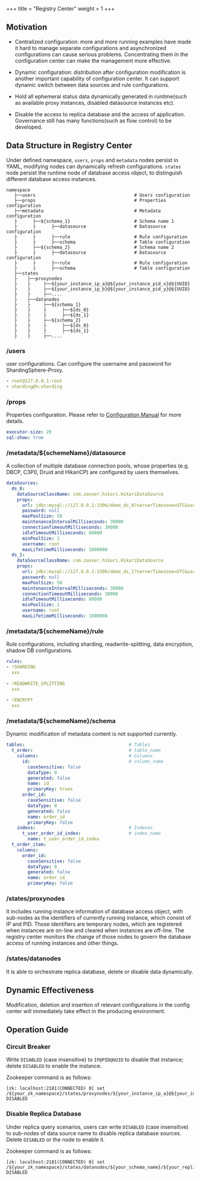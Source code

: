 +++
title = "Registry Center"
weight = 1
+++

## Motivation

- Centralized configuration: more and more running examples have made it hard to manage separate configurations and asynchronized configurations can cause serious problems. Concentrating them in the configuration center can make the management more effective.

- Dynamic configuration: distribution after configuration modification is another important capability of configuration center. It can support dynamic switch between data sources and rule configurations.

- Hold all ephemeral status data dynamically generated in runtime(such as available proxy instances, disabled datasource instances etc).

- Disable the access to replica database and the access of application. Governance still has many functions(such as flow control) to be developed.

## Data Structure in Registry Center

Under defined namespace, `users`, `props` and `metadata` nodes persist in YAML, modifying nodes can dynamically refresh configurations. `states` node persist the runtime node of database access object, to distinguish different database access instances.

```
namespace
   ├──users                                     # Users configuration
   ├──props                                     # Properties configuration
   ├──metadata                                  # Metadata configuration
   ├      ├──${schema_1}                        # Schema name 1
   ├      ├      ├──datasource                  # Datasource configuration
   ├      ├      ├──rule                        # Rule configuration
   ├      ├      ├──schema                      # Table configuration
   ├      ├──${schema_2}                        # Schema name 2
   ├      ├      ├──datasource                  # Datasource configuration
   ├      ├      ├──rule                        # Rule configuration
   ├      ├      ├──schema                      # Table configuration
   ├──states
   ├    ├──proxynodes
   ├    ├     ├──${your_instance_ip_a}@${your_instance_pid_x}@${UUID}
   ├    ├     ├──${your_instance_ip_b}@${your_instance_pid_y}@${UUID}
   ├    ├     ├──....
   ├    ├──datanodes
   ├    ├     ├──${schema_1}
   ├    ├     ├      ├──${ds_0}
   ├    ├     ├      ├──${ds_1}
   ├    ├     ├──${schema_2}
   ├    ├     ├      ├──${ds_0}
   ├    ├     ├      ├──${ds_1}
   ├    ├     ├──....
```

### /users

user configurations. Can configure the username and password for ShardingSphere-Proxy.

```yaml
- root@127.0.0.1:root
- sharding@%:sharding
```

### /props

Properties configuration. Please refer to [Configuration Manual](/en/user-manual/shardingsphere-jdbc/configuration/) for more details.

```yaml
executor-size: 20
sql-show: true
```

### /metadata/${schemeName}/datasource

A collection of multiple database connection pools, whose properties (e.g. DBCP, C3P0, Druid and HikariCP) are configured by users themselves.

```yaml
dataSources:
  ds_0: 
    dataSourceClassName: com.zaxxer.hikari.HikariDataSource
    props:
      url: jdbc:mysql://127.0.0.1:3306/demo_ds_0?serverTimezone=UTC&useSSL=false
      password: null
      maxPoolSize: 50
      maintenanceIntervalMilliseconds: 30000
      connectionTimeoutMilliseconds: 30000
      idleTimeoutMilliseconds: 60000
      minPoolSize: 1
      username: root
      maxLifetimeMilliseconds: 1800000
  ds_1: 
    dataSourceClassName: com.zaxxer.hikari.HikariDataSource
    props:
      url: jdbc:mysql://127.0.0.1:3306/demo_ds_1?serverTimezone=UTC&useSSL=false
      password: null
      maxPoolSize: 50
      maintenanceIntervalMilliseconds: 30000
      connectionTimeoutMilliseconds: 30000
      idleTimeoutMilliseconds: 60000
      minPoolSize: 1
      username: root
      maxLifetimeMilliseconds: 1800000
```

### /metadata/${schemeName}/rule

Rule configurations, including sharding, readwrite-splitting, data encryption, shadow DB configurations.

```yaml
rules:
- !SHARDING
  xxx
  
- !READWRITE_SPLITTING
  xxx
  
- !ENCRYPT
  xxx
```

### /metadata/${schemeName}/schema

Dynamic modification of metadata content is not supported currently.

```yaml
tables:                                       # Tables
  t_order:                                    # table_name
    columns:                                  # Columns
      id:                                     # column_name
        caseSensitive: false
        dataType: 0
        generated: false
        name: id
        primaryKey: trues
      order_id:
        caseSensitive: false
        dataType: 0
        generated: false
        name: order_id
        primaryKey: false
    indexs:                                   # Indexes
      t_user_order_id_index:                  # index_name
        name: t_user_order_id_index
  t_order_item:
    columns:
      order_id:
        caseSensitive: false
        dataType: 0
        generated: false
        name: order_id
        primaryKey: false
```

### /states/proxynodes

It includes running instance information of database access object, with sub-nodes as the identifiers of currently running instance, which consist of IP and PID. Those identifiers are temporary nodes, which are registered when instances are on-line and cleared when instances are off-line. The registry center monitors the change of those nodes to govern the database access of running instances and other things.

### /states/datanodes

It is able to orchestrate replica database, delete or disable data dynamically.

## Dynamic Effectiveness

Modification, deletion and insertion of relevant configurations in the config center will immediately take effect in the producing environment.

## Operation Guide

### Circuit Breaker

Write `DISABLED` (case insensitive) to `IP@PID@UUID` to disable that instance; delete `DISABLED` to enable the instance.

Zookeeper command is as follows:

```
[zk: localhost:2181(CONNECTED) 0] set /${your_zk_namespace}/states/proxynodes/${your_instance_ip_a}@${your_instance_pid_x}@${UUID} DISABLED
```

### Disable Replica Database

Under replica query scenarios, users can write `DISABLED` (case insensitive) to sub-nodes of data source name to disable replica database sources. Delete `DISABLED` or the node to enable it.

Zookeeper command is as follows:

```
[zk: localhost:2181(CONNECTED) 0] set /${your_zk_namespace}/states/datanodes/${your_schema_name}/${your_replica_datasource_name} DISABLED
```
